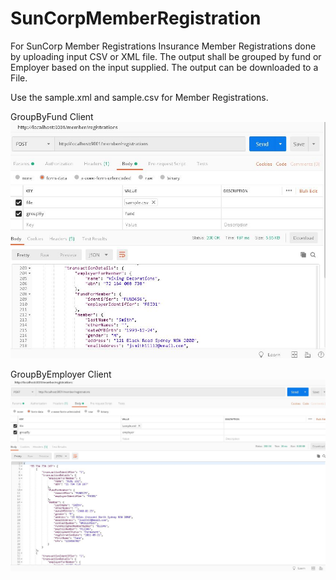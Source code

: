 # SunCorpMemberRegistration
For SunCorp Member Registrations
Insurance Member Registrations done by uploading input CSV or XML file.
The output shall be grouped by fund or Employer based on the input supplied.
The output can be downloaded to a File.

Use the sample.xml and sample.csv for Member Registrations.

 GroupByFund Client
![Optional Text](TestGroupByFund.JPG)







  GroupByEmployer Client
![Optional Text](TestGroupByEmployer.JPG)







